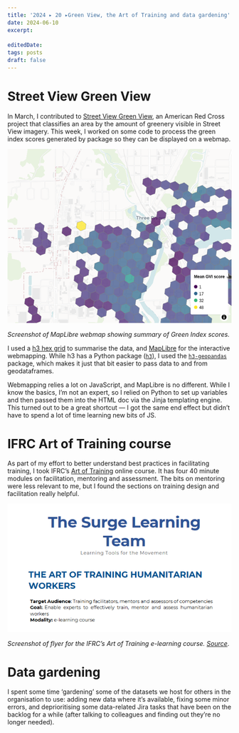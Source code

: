 ```yaml
---
title: '2024 ▸ 20 ▸Green View, the Art of Training and data gardening'
date: 2024-06-10
excerpt: 
 
editedDate:
tags: posts
draft: false
---
```


# Street View Green View

In March, I contributed to [Street View Green View](https://github.com/AmericanRedCross/street-view-green-view), an American Red Cross project that classifies an area by the amount of greenery visible in Street View imagery. This week, I worked on some code to process the green index scores generated by package so they can be displayed on a webmap.

![Screenshot of MapLibre webmap showing summary of Green Index scores](../assets/images/7979eebe.png)

_Screenshot of MapLibre webmap showing summary of Green Index scores._

I used a [h3 hex grid](https://h3geo.org/docs/) to summarise the data, and [MapLibre](https://maplibre.org/) for the interactive webmapping. While h3 has a Python package ([`h3`](https://pypi.org/project/h3/)), I used the [`h3-geopandas`](https://h3-pandas.readthedocs.io/en/latest/index.html) package, which makes it just that bit easier to pass data to and from geodataframes.

Webmapping relies a lot on JavaScript, and MapLibre is no different. While I know the basics, I’m not an expert, so I relied on Python to set up variables and then passed them into the HTML doc via the Jinja templating engine. This turned out to be a great shortcut — I got the same end effect but didn’t have to spend a lot of time learning new bits of JS.

# IFRC Art of Training course

As part of my effort to better understand best practices in facilitating training, I took IFRC’s [Art of Training](https://ifrc.csod.com/ui/lms-learning-details/app/curriculum/0c965aa5-4eec-434b-96f8-9eeb7df03534) online course. It has four 40 minute modules on facilitation, mentoring and assessment. The bits on mentoring were less relevant to me, but I found the sections on training design and facilitation really helpful.

![Screenshot of flyer for the IFRC’s Art of Training e-learning course.](../assets/images/6c3346b5.png)

_Screenshot of flyer for the IFRC’s Art of Training e-learning course. [Source](https://surgelearning.ifrc.org/sites/default/files/media/document/2022-05/Surge%20Learning%20Team%20-%20The%20Art%20of%20Training%20Humanitarian%20Workers_1.pdf)_.

# Data gardening

I spent some time ‘gardening’ some of the datasets we host for others in the organisation to use: adding new data where it’s available, fixing some minor errors, and deprioritising some data-related Jira tasks that have been on the backlog for a while (after talking to colleagues and finding out they’re no longer needed).
